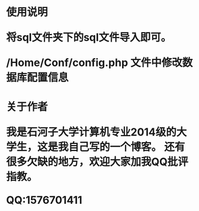 <h1>使用说明
<P>将sql文件夹下的sql文件导入即可。
<p>/Home/Conf/config.php 文件中修改数据库配置信息

<h1>关于作者
<p>我是石河子大学计算机专业2014级的大学生，这是我自己写的一个博客。
还有很多欠缺的地方，欢迎大家加我QQ批评指教。
<p>QQ:1576701411
